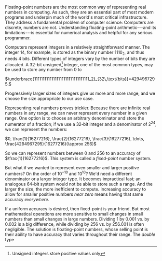 Floating-point numbers are the most common way of representing real numbers in computing. As such, they are an essential part of most modern programs and underpin much of the world's most critical infrastructure. They address a fundamental problem of computer science: Computers are discrete, numbers are not. Understanding floating-point arithmetic---and its limitations---is essential for numerical analysis and helpful for any serious programmer.

Computers represent integers in a relatively straightforward manner. The integer $14$, for example, is stored as the binary number $1110_2$, and thus needs $4$ bits. Different types of integers vary by the number of bits they are allocated. A $32$-bit unsigned[^1] integer, one of the most common types, may be used to store any number from $0$ to

$\underbrace{11111111111111111111111111111111_2}_{32\,\text{bits}}=4294967295.$

Progressively larger sizes of integers give us more and more range, and we choose the size appropriate to our use case.

Representing real numbers proves trickier. Because there are infinite real numbers in any range, we can never represent every number in a given range. One option is to choose an arbitrary denominator and store the numerator of a fraction; if we use a $32$-bit integer and a denominator of $2^{24}$, we can represent the numbers:

$0, \frac{1}{16277216}, \frac{2}{16277216}, \frac{3}{16277216}, \dots, \frac{4294967295}{16277216}(\approx 256)$

So we can represent numbers between $0$ and $256$ to an accuracy of $\frac{1}{16277216}$. This system is called a *fixed-point* number system.

But what if we wanted to represent even smaller and larger positive numbers? On the order of $10^{-10}$ and $10^{10}$? We'd need a different denominator or a larger integer type. It becomes impractical fast; an analogous $64$-bit system would not be able to store such a range. And the larger the size, the more inefficient to compute. Increasing accuracy to allow for smaller positive numbers *near zero* means having that same accuracy *everywhere*.

If a uniform accuracy is desired, then fixed-point is your friend. But most mathematical operations are more sensitive to small changes in small numbers than small changes in large numbers. Dividing $1$ by $0.001$ vs. by $0.002$ is a big difference, while dividing by $256$ vs. by $256.001$ is often negligible. The solution is floating-point numbers, whose selling point is their ability to have accuracy that varies throughout their range. The *double* type


[^1]: Unsigned integers store positive values only

<!--stackedit_data:
eyJoaXN0b3J5IjpbMTcwNjMyOTIxMiwtMzA4MTg3MTY1LDY4Nj
Y5NTE5NF19
-->